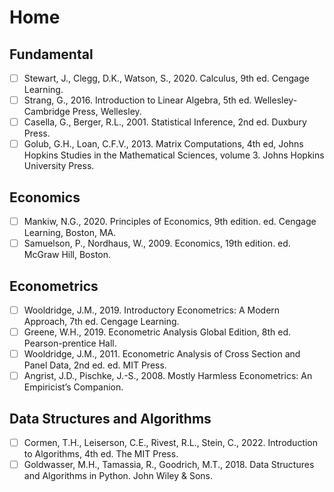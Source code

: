 # Home

## Fundamental

- [ ] Stewart, J., Clegg, D.K., Watson, S., 2020. Calculus, 9th ed. Cengage Learning.
- [ ] Strang, G., 2016. Introduction to Linear Algebra, 5th ed. Wellesley-Cambridge Press, Wellesley.
- [ ] Casella, G., Berger, R.L., 2001. Statistical Inference, 2nd ed. Duxbury Press.
- [ ] Golub, G.H., Loan, C.F.V., 2013. Matrix Computations, 4th ed, Johns Hopkins Studies in the Mathematical Sciences, volume 3. Johns Hopkins University Press.

## Economics

- [ ] Mankiw, N.G., 2020. Principles of Economics, 9th edition. ed. Cengage Learning, Boston, MA.
- [ ] Samuelson, P., Nordhaus, W., 2009. Economics, 19th edition. ed. McGraw Hill, Boston.

## Econometrics

- [ ] Wooldridge, J.M., 2019. Introductory Econometrics: A Modern Approach, 7th ed. Cengage Learning.
- [ ] Greene, W.H., 2019. Econometric Analysis Global Edition, 8th ed. Pearson-prentice Hall.
- [ ] Wooldridge, J.M., 2011. Econometric Analysis of Cross Section and Panel Data, 2nd ed. ed. MIT Press.
- [ ] Angrist, J.D., Pischke, J.-S., 2008. Mostly Harmless Econometrics: An Empiricist’s Companion.

## Data Structures and Algorithms

- [ ] Cormen, T.H., Leiserson, C.E., Rivest, R.L., Stein, C., 2022. Introduction to Algorithms, 4th ed. The MIT Press.
- [ ] Goldwasser, M.H., Tamassia, R., Goodrich, M.T., 2018. Data Structures and Algorithms in Python. John Wiley & Sons.
